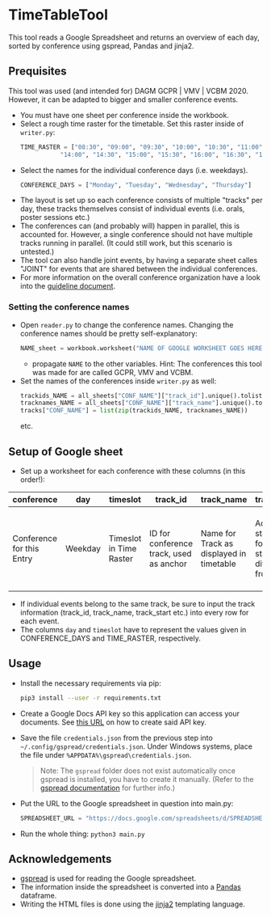 # TimeTableTool

This tool reads a Google Spreadsheet and returns an overview of each day, 
sorted by conference using gspread, Pandas and jinja2.

## Prequisites
This tool was used (and intended for) DAGM GCPR | VMV | VCBM 2020. However, it can be adapted to bigger and smaller conference events.
- You must have one sheet per conference inside the workbook.
- Select a rough time raster for the timetable. Set this raster inside of `writer.py`:
    ```python
    TIME_RASTER = ["08:30", "09:00", "09:30", "10:00", "10:30", "11:00", "11:30", "12:00", "12:30", "13:00", "13:30",
               "14:00", "14:30", "15:00", "15:30", "16:00", "16:30", "17:00", "17:30", "18:00"]
    ```
 - Select the names for the individual conference days (i.e. weekdays).
    ```python
   CONFERENCE_DAYS = ["Monday", "Tuesday", "Wednesday", "Thursday"]
    ```
- The layout is set up so each conference consists of multiple "tracks" per day, these tracks themselves consist of individual events (i.e. orals, poster sessions etc.)
- The conferences can (and probably will) happen in parallel, this is accounted for. However, a single conference should not have multiple tracks running in parallel. (It could still work, but this scenario is untested.)
- The tool can also handle joint events, by having a separate sheet calles "JOINT" for events that are shared between the individual conferences.
- For more information on the overall conference organization have a look into the [guideline document](https://github.com/DAGM-GCPR-VMV-VCBM-2020/ProgramTool/blob/main/conference-media-guide_generic_v01.pdf).

### Setting the conference names
- Open `reader.py` to change the conference names. Changing the conference names should be pretty self-explanatory:
    ```python 
    NAME_sheet = workbook.worksheet("NAME OF GOOGLE WORKSHEET GOES HERE")
    ```
    - propagate `NAME` to the other variables. Hint: The conferences this tool was made for are called GCPR, VMV and VCBM. 
- Set the names of the conferences inside `writer.py` as well:
    ```python 
    trackids_NAME = all_sheets["CONF_NAME"]["track_id"].unique().tolist()
    tracknames_NAME = all_sheets["CONF_NAME"]["track_name"].unique().tolist()
    tracks["CONF_NAME"] = list(zip(trackids_NAME, tracknames_NAME))
    ```
    etc. 

## Setup of Google sheet
- Set up a worksheet for each conference with these columns (in this order!):

|conference|day|timeslot|track_id|track_name|track_start|track_end|track_chair|paper_start|paper_end|paper_id|paper_title|author_name|author_mail|oral_spotlight_poster|discord|youtube|paper|abstract|
|----------|---|--------|--------|----------|-----------|---------|-----------|-----------|---------|--------|-----------|-----------|-----------|---------------------|-------|-------|-----|--------|
|Conference for this Entry|Weekday|Timeslot in Time Raster|ID for conference track, used as anchor|Name for Track as displayed in timetable|Actual start time for track if start time differs from raster|Actual end time for track if end time differs from raster|Name of track chair or contact person per track|Start time of individual event of a track|End time of individual event of a track|ID of an individual event. For internal use.|Title of the entry|Author name(s) for the entry|Author mail address (for internal use)|Type of event. Can be: `oral`, `spotlight`, `poster`, `paper`, `fast-forward`, `social`|Link to discord Channel per track|Link to Youtube (Live/VOD) per Track|Link to PDF|Abstract (hidden per default)|

- If individual events belong to the same track, be sure to input the track information (track_id, track_name, track_start etc.) into every row for each event.
- The columns `day` and `timeslot` have to  represent the values given in CONFERENCE_DAYS and TIME_RASTER, respectively.

## Usage 
- Install the necessary requirements via pip:
    ```bash
    pip3 install --user -r requirements.txt
    ```

- Create a Google Docs API key so this application can access your documents. 
See [this URL](https://developers.google.com/sheets/api/quickstart/python) on how to create said API key.

- Save the file `credentials.json` from the previous step into `~/.config/gspread/credentials.json`. Under Windows systems, place the file under `%APPDATA%\gspread\credentials.json`.
    > Note: The `gspread` folder does not exist automatically once gspread is installed, you have to create it manually.
(Refer to the [gspread documentation](https://gspread.readthedocs.io/en/latest/) for further info.)

- Put the URL to the Google spreadsheet in question into main.py:
    ```python
    SPREADSHEET_URL = "https://docs.google.com/spreadsheets/d/SPREADSHEET_ID"
    ```
- Run the whole thing: `python3 main.py`

## Acknowledgements
- [gspread](https://github.com/burnash/gspread) is used for reading the Google spreadsheet.
- The information inside the spreadsheet is converted into a [Pandas](https://pandas.pydata.org/) dataframe.
- Writing the HTML files is done using the [jinja2](https://jinja.palletsprojects.com/en/2.11.x/) templating language.
